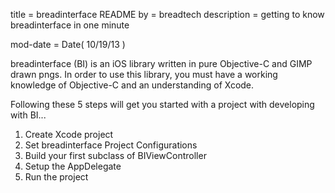 title = breadinterface README
by = breadtech
description = getting to know breadinterface in one minute

mod-date = Date( 10/19/13 )

breadinterface (BI) is an iOS library written in pure Objective-C and GIMP drawn pngs. 
In order to use this library, you must have a working knowledge of Objective-C and an understanding of Xcode.

Following these 5 steps will get you started with a project with developing with BI...

1. Create Xcode project
2. Set breadinterface Project Configurations
3. Build your first subclass of BIViewController
4. Setup the AppDelegate
5. Run the project


